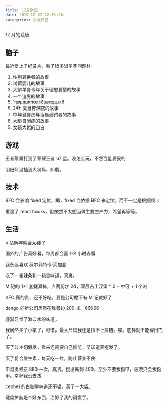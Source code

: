 ```yaml
---
title: 12月杂记
date: 2019-12-22 22:35:26
categories: 少女日记
---
```


12 月的荒唐

<!--more-->

## 脑子

最近爱上了纪录片，看了很多很多不同题材。

1. 性别转换者的故事
2. 试管婴儿的故事
3. 大龄单身青年关于理想爱情的故事
4. 一个渣男的故事
5. ˚πøµπµππœ≤∂µøœµµ≤∂
6. 24h 麦当劳深夜的故事
7. 中年健身房与凌晨垂钓者的故事
8. 大龄自闭症的故事
9. 女装大佬的自白

## 游戏

王者荣耀打到了荣耀王者 67 星。没怎么玩，不然百星妥妥的

阴阳师没抽到大舅妈，卸载。

## 技术

BFC 会影响 fixed 定位，即，fixed 会依据 BFC 来定位，而不一定是根据视口

重温了 react hooks，但依然不太想当做主要生产力，希望再等等。

## 生活

b 站新年晚会太棒了

国外的广告真好看，每周都会画 1-2 小时去看

我永远喜欢 薇尔莉特·伊芙加登

吃了一箱辣条和一箱合味道，真爽。

M 记的 1+1 套餐真棒，点两份才 24，双层吉士汉堡 \* 2 + 中可 + 1 个派

KFC 真的贵，还不好吃。要是公司楼下有 M 记就好了

dango 的新公司居然在我旁边 200 米。66666

逐渐习惯了漱口水的味道。

我居然买了小裙子，可惜，最大尺码我还是拉不上拉链。唉。这样就不能穿出门了。

买了公主切假发，看来还需要自己修剪，早知道买短发了。

买了复合维生素，每天吃一片，防止营养不良

甲沟炎校正 880 一次。真贵。挑出断刺 400，至少不要拔指甲，医院只会拔指甲。幸好我没去拔

cephei 的白咖啡味道还不错，买了一大袋。

键盘护腕是个好东西，治好了我的键盘手。
